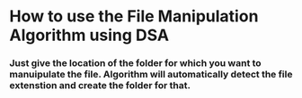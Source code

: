 # How to use the File Manipulation Algorithm using DSA
### Just give the location of the folder for which you want to manuipulate the file. Algorithm will automatically detect the file extenstion and create the folder for that.
